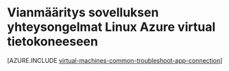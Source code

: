 <properties
    pageTitle="Vianmääritys Linux AM sovellusten käyttö | Microsoft Azure"
    description="Yksityiskohtaisia vianmääritysohjeita avulla voit paikantaa ongelmat yhteyden sovellusten Linux näennäiskoneiden Azure-tietokannassa."
    services="virtual-machines-linux"
    documentationCenter=""
    authors="iainfoulds"
    manager="timlt"
    editor=""
    tags="top-support-issue,azure-service-management,azure-resource-manager"
    keywords="Käynnistä sovellus, ohjelma ei avannut voi, odottava portti estetty, voi käynnistää ohjelman, odottava portti estetty"/>

<tags
    ms.service="virtual-machines-linux"
    ms.workload="infrastructure-services"
    ms.tgt_pltfrm="vm-linux"
    ms.devlang="na"
    ms.topic="support-article"
    ms.date="09/27/2016"
    ms.author="iainfou"/>

# <a name="troubleshoot-application-connectivity-issues-on-a-linux-azure-virtual-machine"></a>Vianmääritys sovelluksen yhteysongelmat Linux Azure virtual tietokoneeseen

[AZURE.INCLUDE [virtual-machines-common-troubleshoot-app-connection](../../includes/virtual-machines-common-troubleshoot-app-connection.md)]
